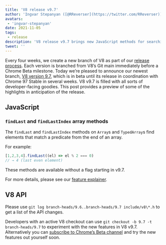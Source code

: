 ```yaml
---
title: 'V8 release v9.7'
author: 'Ingvar Stepanyan ([@RReverser](https://twitter.com/RReverser))'
avatars:
 - 'ingvar-stepanyan'
date: 2021-11-05
tags:
 - release
description: 'V8 release v9.7 brings new JavaScript methods for searching backwards in arrays.'
tweet: ''
---
```

Every four weeks, we create a new branch of V8 as part of our [release process](https://v8.dev/docs/release-process). Each version is branched from V8’s Git main immediately before a Chrome Beta milestone. Today we’re pleased to announce our newest branch, [V8 version 9.7](https://chromium.googlesource.com/v8/v8.git/+log/branch-heads/9.7), which is in beta until its release in coordination with Chrome 97 Stable in several weeks. V8 v9.7 is filled with all sorts of developer-facing goodies. This post provides a preview of some of the highlights in anticipation of the release.

<!--truncate-->
## JavaScript

### `findLast` and `findLastIndex` array methods

The `findLast` and `findLastIndex` methods on `Array`s and `TypedArray`s find elements that match a predicate from the end of an array.

For example:

```js
[1,2,3,4].findLast((el) => el % 2 === 0)
// → 4 (last even element)
```

These methods are available without a flag starting in v9.7.

For more details, please see our [feature explainer](https://v8.dev/features/finding-in-arrays#finding-elements-from-the-end).

## V8 API

Please use `git log branch-heads/9.6..branch-heads/9.7 include/v8\*.h` to get a list of the API changes.

Developers with an active V8 checkout can use `git checkout -b 9.7 -t branch-heads/9.7` to experiment with the new features in V8 v9.7. Alternatively you can [subscribe to Chrome’s Beta channel](https://www.google.com/chrome/browser/beta.html) and try the new features out yourself soon.
